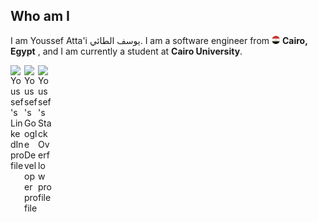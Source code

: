 ## Who am I

<p>
    I am Youssef Atta'i يوسف الطائي. I am a software engineer from 
        <img alt="Egypt" width="13px" 
        src="https://github.com/youssef-attai/youssef-attai/blob/main/imgs/egypt-logo.png"/>
    <b>Cairo, Egypt</b>
    , and I am currently a student at
    <b>Cairo University</b>.
</p>

<a href="https://www.linkedin.com/in/youssef-attai/">
    <img align="left" alt="Youssef's LinkedIn profile" width="22px" src="https://cdn.jsdelivr.net/gh/devicons/devicon/icons/linkedin/linkedin-original.svg"/>
</a>

<a href="https://g.dev/youssef-attai/">
    <img align="left" alt="Youssef's Google Developer profile" width="22px" src="https://cdn.jsdelivr.net/gh/devicons/devicon/icons/google/google-original.svg"/>
</a>

<a href="https://stackoverflow.com/u/14174934/">
    <img align="left" alt="Youssef's StackOverflow profile" width="22px" src="https://uxwing.com/wp-content/themes/uxwing/download/brands-and-social-media/stackoverflow-color-icon.svg"/>
</a>